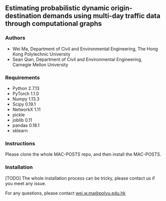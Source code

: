## Estimating probabilistic dynamic origin-destination demands using multi-day traffic data through computational graphs


### Authors
 - Wei Ma, Department of Civil and Environmental Engineering, The Hong Kong Polytechnic University
 - Sean Qian, Department of Civil and Environmental Engineering, Carnegie Mellon University


### Requirements

- Python 2.7.13
- PyTorch 1.1.0
- Numpy 1.13.3
- Scipy 0.19.1
- NetworkX 1.11
- pickle
- joblib 0.11
- pandas 0.18.1
- sklearn


### Instructions

Please clone the whole MAC-POSTS repo, and then install the MAC-POSTS.


### Installation

[TODO] The whole installation process can be tricky, please contact us if you meet any issue.



For any questions, please contact wei.w.ma@polyu.edu.hk
